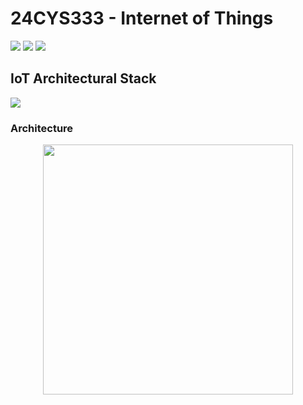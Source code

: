 # 24CYS333 - Internet of Things
![](https://img.shields.io/badge/Batch-22CYS-lightgreen) ![](https://img.shields.io/badge/UG-blue) ![](https://img.shields.io/badge/Subject-IoT-blue)
<br/>

## IoT Architectural Stack
![](https://img.shields.io/badge/Date-24_December-blue)

### Architecture 
<p align="center">
	<img src="" width=400 />
</p>